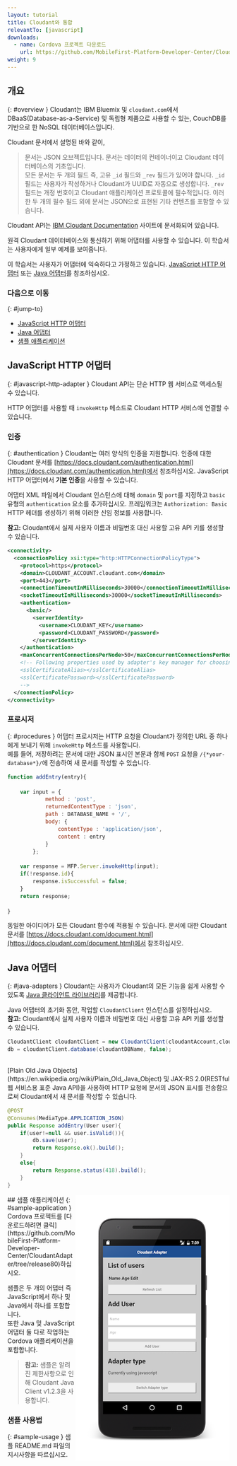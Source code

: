 ```yaml
---
layout: tutorial
title: Cloudant와 통합
relevantTo: [javascript]
downloads:
  - name: Cordova 프로젝트 다운로드
    url: https://github.com/MobileFirst-Platform-Developer-Center/CloudantAdapter/tree/release80
weight: 9
---
```

<!-- NLS_CHARSET=UTF-8 -->
## 개요
{: #overview }
Cloudant는 IBM Bluemix 및 `cloudant.com`에서 DBaaS(Database-as-a-Service) 및 독립형 제품으로 사용할 수 있는, CouchDB를 기반으로 한 NoSQL 데이터베이스입니다. 

Cloudant 문서에서 설명된 바와 같이, 
> 문서는 JSON 오브젝트입니다. 문서는 데이터의 컨테이너이고 Cloudant 데이터베이스의 기초입니다.   
모든 문서는 두 개의 필드 즉, 고유 `_id` 필드와 `_rev` 필드가 있어야 합니다. `_id` 필드는 사용자가 작성하거나 Cloudant가 UUID로 자동으로 생성합니다. `_rev` 필드는 개정 번호이고 Cloudant 애플리케이션 프로토콜에 필수적입니다. 이러한 두 개의 필수 필드 외에 문서는 JSON으로 표현된 기타 컨텐츠를 포함할 수 있습니다.

Cloudant API는 [IBM Cloudant Documentation](https://docs.cloudant.com/index.html) 사이트에 문서화되어 있습니다. 

원격 Cloudant 데이터베이스와 통신하기 위해 어댑터를 사용할 수 있습니다. 이 학습서는 사용자에게 일부 예제를 보여줍니다. 

이 학습서는 사용자가 어댑터에 익숙하다고 가정하고 있습니다. [JavaScript HTTP 어댑터](../javascript-adapters/js-http-adapter) 또는 [Java 어댑터](../java-adapters)를 참조하십시오.

### 다음으로 이동
{: #jump-to}
* [JavaScript HTTP 어댑터](#javascript-http-adapter)
* [Java 어댑터](#java-adapters)
* [샘플 애플리케이션](#sample-application)


## JavaScript HTTP 어댑터
{: #javascript-http-adapter }
Cloudant API는 단순 HTTP 웹 서비스로 액세스될 수 있습니다. 

HTTP 어댑터를 사용할 때 `invokeHttp` 메소드로 Cloudant HTTP 서비스에 연결할 수 있습니다. 

### 인증 
{: #authentication }
Cloudant는 여러 양식의 인증을 지원합니다. 인증에 대한 Cloudant 문서를 [https://docs.cloudant.com/authentication.html](https://docs.cloudant.com/authentication.html)에서 참조하십시오. JavaScript HTTP 어댑터에서 **기본 인증**을 사용할 수 있습니다. 

어댑터 XML 파일에서 Cloudant 인스턴스에 대해 `domain` 및 `port`를 지정하고 `basic` 유형의 `authentication` 요소를 추가하십시오. 프레임워크는 `Authorization: Basic` HTTP 헤더를 생성하기 위해 이러한 신임 정보를 사용합니다. 

**참고:** Cloudant에서 실제 사용자 이름과 비밀번호 대신 사용할 고유 API 키를 생성할 수 있습니다.

```xml
<connectivity>
  <connectionPolicy xsi:type="http:HTTPConnectionPolicyType">
    <protocol>https</protocol>
    <domain>CLOUDANT_ACCOUNT.cloudant.com</domain>
    <port>443</port>
    <connectionTimeoutInMilliseconds>30000</connectionTimeoutInMilliseconds>
    <socketTimeoutInMilliseconds>30000</socketTimeoutInMilliseconds>
    <authentication>
      <basic/>
        <serverIdentity>
          <username>CLOUDANT_KEY</username>
          <password>CLOUDANT_PASSWORD</password>
        </serverIdentity>
    </authentication>
    <maxConcurrentConnectionsPerNode>50</maxConcurrentConnectionsPerNode>
    <!-- Following properties used by adapter's key manager for choosing specific certificate from key store
    <sslCertificateAlias></sslCertificateAlias>
    <sslCertificatePassword></sslCertificatePassword>
    -->
  </connectionPolicy>
</connectivity>
```

### 프로시저
{: #procedures }
어댑터 프로시저는 HTTP 요청을 Cloudant가 정의한 URL 중 하나에게 보내기 위해 `invokeHttp` 메소드를 사용합니다.   
예를 들어, 저장하려는 문서에 대한 JSON 표시인 본문과 함께 `POST` 요청을 `/{*your-database*}/`에 전송하여 새 문서를 작성할 수 있습니다. 

```js
function addEntry(entry){

    var input = {
            method : 'post',
            returnedContentType : 'json',
            path : DATABASE_NAME + '/',
            body: {
                contentType : 'application/json',        
                content : entry
            }
        };

    var response = MFP.Server.invokeHttp(input);
    if(!response.id){
        response.isSuccessful = false;
    }
    return response;

}
```

동일한 아이디어가 모든 Cloudant 함수에 적용될 수 있습니다. 문서에 대한 Cloudant 문서를 [https://docs.cloudant.com/document.html](https://docs.cloudant.com/document.html)에서 참조하십시오. 

## Java 어댑터
{: #java-adapters }
Cloudant는 사용자가 Cloudant의 모든 기능을 쉽게 사용할 수 있도록 [Java 클라이언트 라이브러리](https://github.com/cloudant/java-cloudant)를 제공합니다. 

Java 어댑터의 초기화 동안, 작업할 `CloudantClient` 인스턴스를 설정하십시오.   
**참고:** Cloudant에서 실제 사용자 이름과 비밀번호 대신 사용할 고유 API 키를 생성할 수 있습니다.

```java
CloudantClient cloudantClient = new CloudantClient(cloudantAccount,cloudantKey,cloudantPassword);
db = cloudantClient.database(cloudantDBName, false);
```
<br/>
[Plain Old Java Objects](https://en.wikipedia.org/wiki/Plain_Old_Java_Object) 및 JAX-RS 2.0(RESTful 웹 서비스용 표준 Java API)을 사용하여 HTTP 요청에 문서의 JSON 표시를 전송함으로써 Cloudant에서 새 문서를 작성할 수 있습니다.

```java
@POST
@Consumes(MediaType.APPLICATION_JSON)
public Response addEntry(User user){
    if(user!=null && user.isValid()){
        db.save(user);
        return Response.ok().build();
    }
    else{
        return Response.status(418).build();
    }
}
```

<img alt="샘플 애플리케이션의 이미지" src="cloudant-app.png" style="float:right"/>
## 샘플 애플리케이션
{: #sample-application }
Cordova 프로젝트를 [다운로드하려면 클릭](https://github.com/MobileFirst-Platform-Developer-Center/CloudantAdapter/tree/release80)하십시오.

샘플은 두 개의 어댑터 즉 JavaScript에서 하나 및 Java에서 하나를 포함합니다.   
또한 Java 및 JavaScript 어댑터 둘 다로 작업하는 Cordova 애플리케이션을 포함합니다.

> **참고:** 샘플은 알려진 제한사항으로 인해 Cloudant Java Client v1.2.3을 사용합니다. 

### 샘플 사용법
{: #sample-usage }
샘플 README.md 파일의 지시사항을 따르십시오. 
